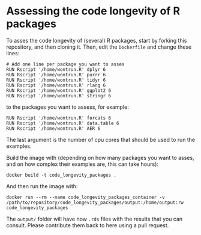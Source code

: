 # Assessing the code longevity of R packages

To asses the code longevity of (several) R packages, start by forking this repository, and then cloning it.
Then, edit the `Dockerfile` and change these lines:

```
# Add one line per package you want to asses
RUN Rscript '/home/wontrun.R' dplyr 6
RUN Rscript '/home/wontrun.R' purrr 6
RUN Rscript '/home/wontrun.R' tidyr 6
RUN Rscript '/home/wontrun.R' rlang 6
RUN Rscript '/home/wontrun.R' ggplot2 6
RUN Rscript '/home/wontrun.R' stringr 6

```

to the packages you want to assess, for example:


```
RUN Rscript '/home/wontrun.R' forcats 6
RUN Rscript '/home/wontrun.R' data.table 6
RUN Rscript '/home/wontrun.R' AER 6
```

The last argument is the number of cpu cores that should be used to run the examples.

Build the image with (depending on how many packages you want to asses, and on how complex their examples are, this can take hours):

```
docker build -t code_longevity_packages .
```

And then run the image with:

```
docker run --rm --name code_longevity_packages_container -v /path/to/repository/code_longevity_packages/output:/home/output:rw code_longevity_packages
```

The `output/` folder will have now `.rds` files with the results that you can consult. Please contribute them back to here using a pull request.
